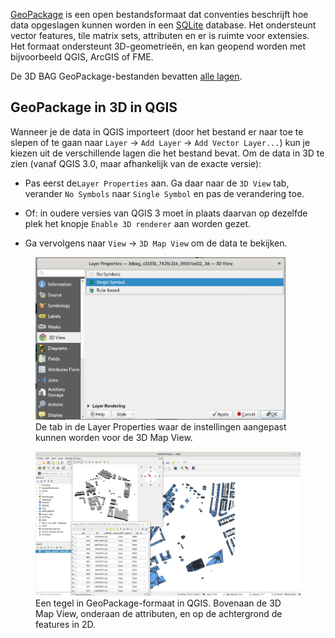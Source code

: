 

[GeoPackage](https://www.geopackage.org) is een open bestandsformaat dat conventies beschrijft hoe data opgeslagen kunnen worden in een [SQLite](https://www.sqlite.org/index.html) database. Het ondersteunt vector features, tile matrix sets, attributen en er is ruimte voor extensies. Het formaat ondersteunt 3D-geometrieën, en kan geopend worden met bijvoorbeeld QGIS, ArcGIS of FME.

De 3D BAG GeoPackage-bestanden bevatten [alle lagen](../../schema/layers/#data-layers).

## GeoPackage in 3D in QGIS

Wanneer je de data in QGIS importeert (door het bestand er naar toe te slepen of te gaan naar `Layer` -> `Add Layer` -> `Add Vector Layer...`) kun je kiezen uit de verschillende lagen die het bestand bevat. Om de data in 3D te zien (vanaf QGIS 3.0, maar afhankelijk van de exacte versie):

- Pas eerst de`Layer Properties` aan. Ga daar naar de `3D View` tab, verander `No Symbols` naar `Single Symbol` en pas de verandering toe.
- Of: in oudere versies van QGIS 3 moet in plaats daarvan op dezelfde plek het knopje `Enable 3D renderer` aan worden gezet. 

- Ga vervolgens naar `View` -> `3D Map View` om de data te bekijken.

<figure>
  <a href="../../../images_common/gpkg.jpg">
    <img src="../../../images_common/gpkg.jpg" width="400" />
  </a>
  <figcaption>De tab in de Layer Properties waar de instellingen aangepast kunnen worden voor de 3D Map View.</figcaption>
</figure>


<figure>
  <a href="../../../images_common/gpkg2.jpg">
    <img src="../../../images_common/gpkg2.jpg" />
  </a>
  <figcaption>Een tegel in GeoPackage-formaat in QGIS. Bovenaan de 3D Map View, onderaan de attributen, en op de achtergrond de features in 2D.</figcaption>
</figure>

